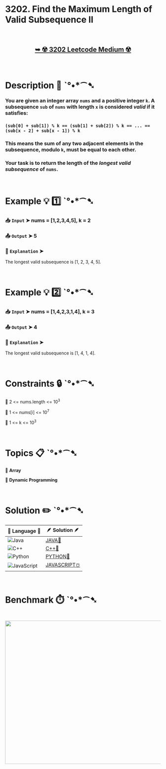 # 3202. Find the Maximum Length of Valid Subsequence II

</br>

<h2 align="center"> 

<a href="https://leetcode.com/problems/find-the-maximum-length-of-valid-subsequence-ii/description/?envType=daily-question&envId=2025-07-17"><strong>➥ ☢️ 3202 Leetcode Medium ☢️ </strong></a>
</h2>

</br>

# Description 📜 ˋ°•*⁀➷

### You are given an integer array `nums` and a positive integer `k`. A subsequence `sub` of `nums` with length `x` is considered *valid* if it satisfies:

### `(sub[0] + sub[1]) % k == (sub[1] + sub[2]) % k == ... == (sub[x - 2] + sub[x - 1]) % k`

### This means the sum of any two adjacent elements in the subsequence, modulo `k`, must be equal to each other.

### Your task is to return the length of the *longest valid subsequence* of `nums`.

</br>

# Example 💡 1️⃣ ˋ°•*⁀➷

  ### 📥 `Input`  ➤ nums = [1,2,3,4,5], k = 2

  ### 📤 `Output`  ➤ 5

  ### 🔦 `Explanation`  ➤
The longest valid subsequence is [1, 2, 3, 4, 5].

</br>

# Example 💡 2️⃣ ˋ°•*⁀➷

  ### 📥 `Input` ➤ nums = [1,4,2,3,1,4], k = 3

  ### 📤 `Output`  ➤ 4

  ### 🔦 `Explanation` ➤
The longest valid subsequence is [1, 4, 1, 4].

</br>

# Constraints 🔒 ˋ°•*⁀➷

🔹 2 <= nums.length <= 10<sup>3</sup> </br>

🔹 1 <= nums[i] <= 10<sup>7</sup> </br>

🔹 1 <= k <= 10<sup>3</sup> </br>

</br>

# Topics 📋 ˋ°•*⁀➷

🔸 **Array**  </br>

🔸 **Dynamic Programming**  </br>

</br>

# Solution ✏️ ˋ°•*⁀➷

| 📒 Language 📒  | 🪶 Solution 🪶 |
| ------------- | ------------- |
|  ![Java](https://img.shields.io/badge/java-%23ED8B00.svg?style=for-the-badge&logo=openjdk&logoColor=white)  | [JAVA🍁](https://github.com/Prakhar-002/LEETCODE/blob/main/%F0%9F%8D%84%20Daily%20Challenge%202025%20%F0%9F%8D%B3/%F0%9F%94%AC%20Examine%20Thoroughly%20%F0%9F%A7%AC/07%20July%20%F0%9F%8D%B9/17%20-%2007%20-%202025%20---%203202.%20Find%20the%20Maximum%20Length%20of%20Valid%20Subsequence%20II%20%E2%98%83%EF%B8%8F%20%F0%9F%8D%81%20%F0%9F%8D%B0%20%F0%9F%8E%B2/%F0%9F%8D%81JAVA%20-%203202.%20Find%20the%20Maximum%20Length%20of%20Valid%20Subsequence.java) |
|  ![C++](https://img.shields.io/badge/c++-%2300599C.svg?style=for-the-badge&logo=c%2B%2B&logoColor=white)  | [C++🎲](https://github.com/Prakhar-002/LEETCODE/blob/main/%F0%9F%8D%84%20Daily%20Challenge%202025%20%F0%9F%8D%B3/%F0%9F%94%AC%20Examine%20Thoroughly%20%F0%9F%A7%AC/07%20July%20%F0%9F%8D%B9/17%20-%2007%20-%202025%20---%203202.%20Find%20the%20Maximum%20Length%20of%20Valid%20Subsequence%20II%20%E2%98%83%EF%B8%8F%20%F0%9F%8D%81%20%F0%9F%8D%B0%20%F0%9F%8E%B2/%F0%9F%8E%B2CPP%20-%203202.%20Find%20the%20Maximum%20Length%20of%20Valid%20Subsequence%20I.cpp)  |
|  ![Python](https://img.shields.io/badge/python-3670A0?style=for-the-badge&logo=python&logoColor=ffdd54)    | [PYTHON🍰](https://github.com/Prakhar-002/LEETCODE/blob/main/%F0%9F%8D%84%20Daily%20Challenge%202025%20%F0%9F%8D%B3/%F0%9F%94%AC%20Examine%20Thoroughly%20%F0%9F%A7%AC/07%20July%20%F0%9F%8D%B9/17%20-%2007%20-%202025%20---%203202.%20Find%20the%20Maximum%20Length%20of%20Valid%20Subsequence%20II%20%E2%98%83%EF%B8%8F%20%F0%9F%8D%81%20%F0%9F%8D%B0%20%F0%9F%8E%B2/%F0%9F%8D%B0PYTHON%20-%203202.%20Find%20the%20Maximum%20Length%20of%20Valid%20Subsequence.py) |
| ![JavaScript](https://img.shields.io/badge/javascript-%23323330.svg?style=for-the-badge&logo=javascript&logoColor=%23F7DF1E)   | [JAVASCRIPT☃️](https://github.com/Prakhar-002/LEETCODE/blob/main/%F0%9F%8D%84%20Daily%20Challenge%202025%20%F0%9F%8D%B3/%F0%9F%94%AC%20Examine%20Thoroughly%20%F0%9F%A7%AC/07%20July%20%F0%9F%8D%B9/17%20-%2007%20-%202025%20---%203202.%20Find%20the%20Maximum%20Length%20of%20Valid%20Subsequence%20II%20%E2%98%83%EF%B8%8F%20%F0%9F%8D%81%20%F0%9F%8D%B0%20%F0%9F%8E%B2/%E2%98%83%EF%B8%8FJAVASCRIPT%20-%203202.%20Find%20the%20Maximum%20Length%20of%20Valid%20Subsequ.js) |

</br>

# Benchmark ⏱️ ˋ°•*⁀➷

<h1  align="center" >

<img src ="https://github.com/user-attachments/assets/88e1287f-781e-4b04-8ee3-3fdace280e8d" width = "700px" height="462px" />

</h1>
